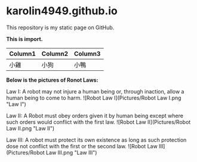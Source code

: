 # karolin4949.github.io
This repository is my static page on GitHub.

**This is import.**

|Column1|Column2|Column3|
|-----|-----|-----|
|小雞|小狗|小鴨|

**Below is the pictures of Ronot Laws:**

Law I: A robot may not injure a human being or, through inaction, allow a human being to come to harm.
![Robot Law I](Pictures/Robot Law I.png "Law I")

Law II: A Robot must obey orders given it by human being except where such orders would conflict with the first law.
![Robot Law II](Pictures/Robot Law II.png "Law II")

Law III: A robot must protect its own existence as long as such protection dose not conflict with the first or the second law.
![Robot Law III](Pictures/Robot Law III.png "Law III")